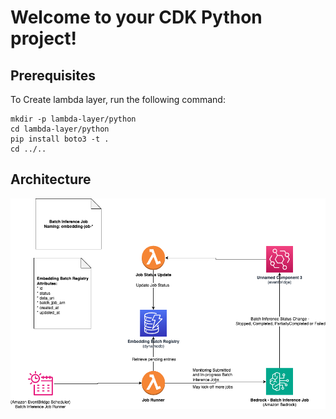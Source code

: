 
# Welcome to your CDK Python project!

## Prerequisites

To Create lambda layer, run the following command:

```
mkdir -p lambda-layer/python
cd lambda-layer/python
pip install boto3 -t .
cd ../..
```

## Architecture 

![Architecture](./images/architecture_design.png)